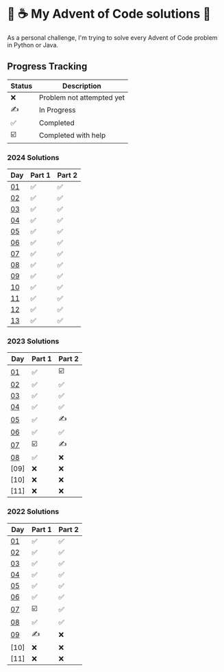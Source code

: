 # 🐍 ☕ My Advent of Code solutions 📅

As a personal challenge, I'm trying to solve every Advent of Code problem in Python or Java. 

## Progress Tracking

| Status | Description |
| ------ | ----------- |
| ❌     | Problem not attempted yet |
| ✍     | In Progress |
| ✅     | Completed |
| ☑️     | Completed with help |


### 2024 Solutions
| Day              | Part 1 | Part 2 |
|------------------|--------|--------|
| [01](2024/Day01) | ✅ | ✅ |
| [02](2024/Day02) | ✅ | ✅ |
| [03](2024/Day03) | ✅ | ✅ |
| [04](2024/Day04) | ✅ | ✅ |
| [05](2024/Day05) | ✅ | ✅ |
| [06](2024/Day06) | ✅ | ✅ |
| [07](2024/Day07) | ✅ | ✅ |
| [08](2024/Day08) | ✅ | ✅ |
| [09](2024/Day09) | ✅ | ✅ |
| [10](2024/Day10) | ✅ | ✅ |
| [11](2024/Day11) | ✅ | ✅ |
| [12](2024/Day12) | ✅ | ✅ |
| [13](2024/Day13) | ✅ | ✅ |

### 2023 Solutions
| Day              | Part 1 | Part 2 |
|------------------|--------|--------|
| [01](2023/Day1.py) | ✅ | ☑️ |
| [02](2023/Day2.py) | ✅ | ✅ |
| [03](2023/Day3.py) | ✅ | ✅ |
| [04](2023/Day4.py) | ✅ | ✅ |
| [05](2023/Day5.py) | ✅ | ✍ |
| [06](2023/Day6.py) | ✅ | ✅ |
| [07](2023/Day7.py) | ☑️ | ✍  |
| [08](2023/Day8.py) | ✅ | ❌ |
| [09] | ❌ | ❌ |
| [10] | ❌ | ❌ |
| [11] | ❌ | ❌ |

### 2022 Solutions
| Day              | Part 1 | Part 2 |
|------------------|--------|--------|
| [01](2022/Day1) | ✅ | ✅ |
| [02](2022/Day2) | ✅ | ✅ |
| [03](2022/Day3) | ✅ | ✅ |
| [04](2022/Day4) | ✅ | ✅ |
| [05](2022/Day5) | ✅ | ✅ |
| [06](2022/Day6) | ✅ | ✅ |
| [07](2022/Day7) | ☑️ | ✅  |
| [08](2022/Day8) | ✅ | ✅ |
| [09](2022/Day9) | ✍ | ❌ |
| [10] | ❌ | ❌ |
| [11] | ❌ | ❌ |
